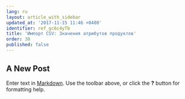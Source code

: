 ```yaml
---
lang: ru
layout: article_with_sidebar
updated_at: '2017-11-15 11:46 +0400'
identifier: ref_gc6c4yTb
title: 'Импорт CSV: Значения атрибутов продуктов'
order: 30
published: false
---
```

## A New Post

Enter text in [Markdown](http://daringfireball.net/projects/markdown/). Use the toolbar above, or click the **?** button for formatting help.
